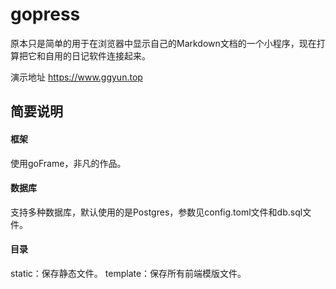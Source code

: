 # gopress
原本只是简单的用于在浏览器中显示自己的Markdown文档的一个小程序，现在打算把它和自用的日记软件连接起来。

演示地址 https://www.ggyun.top

## 简要说明
#### 框架
使用goFrame，非凡的作品。
#### 数据库
支持多种数据库，默认使用的是Postgres，参数见config.toml文件和db.sql文件。
#### 目录
static：保存静态文件。
template：保存所有前端模版文件。
